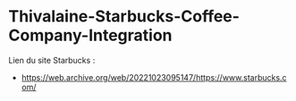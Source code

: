 # Thivalaine-Starbucks-Coffee-Company-Integration

Lien du site Starbucks :
- https://web.archive.org/web/20221023095147/https://www.starbucks.com/
